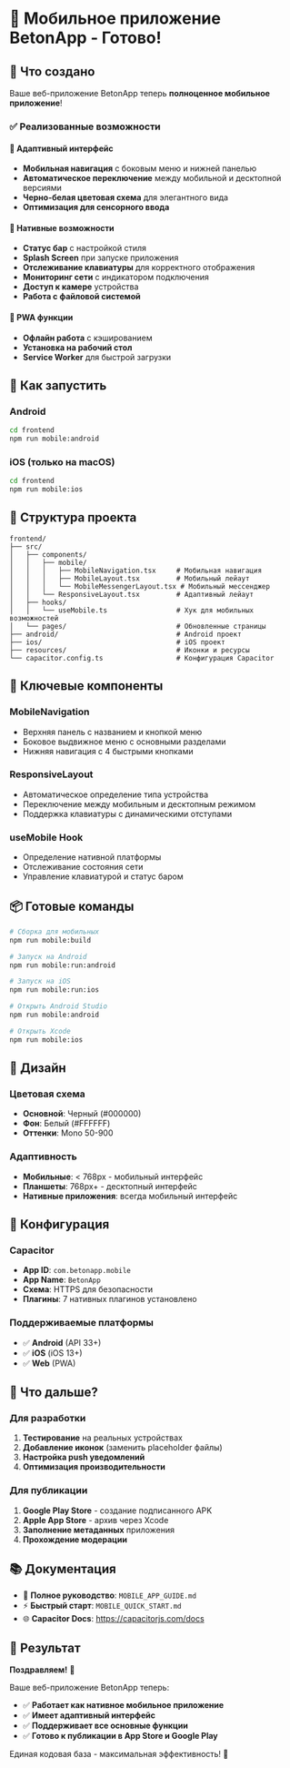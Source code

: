 # 📱 Мобильное приложение BetonApp - Готово!

## 🎉 Что создано

Ваше веб-приложение BetonApp теперь **полноценное мобильное приложение**!

### ✅ Реализованные возможности

#### 🎨 Адаптивный интерфейс
- **Мобильная навигация** с боковым меню и нижней панелью
- **Автоматическое переключение** между мобильной и десктопной версиями
- **Черно-белая цветовая схема** для элегантного вида
- **Оптимизация для сенсорного ввода**

#### 📱 Нативные возможности
- **Статус бар** с настройкой стиля
- **Splash Screen** при запуске приложения
- **Отслеживание клавиатуры** для корректного отображения
- **Мониторинг сети** с индикатором подключения
- **Доступ к камере** устройства
- **Работа с файловой системой**

#### 🔄 PWA функции
- **Офлайн работа** с кэшированием
- **Установка на рабочий стол**
- **Service Worker** для быстрой загрузки

## 🚀 Как запустить

### Android
```bash
cd frontend
npm run mobile:android
```

### iOS (только на macOS)
```bash
cd frontend  
npm run mobile:ios
```

## 📁 Структура проекта

```
frontend/
├── src/
│   ├── components/
│   │   ├── mobile/
│   │   │   ├── MobileNavigation.tsx     # Мобильная навигация
│   │   │   ├── MobileLayout.tsx         # Мобильный лейаут
│   │   │   └── MobileMessengerLayout.tsx # Мобильный мессенджер
│   │   └── ResponsiveLayout.tsx         # Адаптивный лейаут
│   ├── hooks/
│   │   └── useMobile.ts                 # Хук для мобильных возможностей
│   └── pages/                           # Обновленные страницы
├── android/                             # Android проект
├── ios/                                 # iOS проект
├── resources/                           # Иконки и ресурсы
└── capacitor.config.ts                  # Конфигурация Capacitor
```

## 🎯 Ключевые компоненты

### MobileNavigation
- Верхняя панель с названием и кнопкой меню
- Боковое выдвижное меню с основными разделами
- Нижняя навигация с 4 быстрыми кнопками

### ResponsiveLayout  
- Автоматическое определение типа устройства
- Переключение между мобильным и десктопным режимом
- Поддержка клавиатуры с динамическими отступами

### useMobile Hook
- Определение нативной платформы
- Отслеживание состояния сети
- Управление клавиатурой и статус баром

## 📦 Готовые команды

```bash
# Сборка для мобильных
npm run mobile:build

# Запуск на Android
npm run mobile:run:android

# Запуск на iOS
npm run mobile:run:ios

# Открыть Android Studio
npm run mobile:android

# Открыть Xcode
npm run mobile:ios
```

## 🎨 Дизайн

### Цветовая схема
- **Основной**: Черный (#000000)
- **Фон**: Белый (#FFFFFF)
- **Оттенки**: Mono 50-900

### Адаптивность
- **Мобильные**: < 768px - мобильный интерфейс
- **Планшеты**: 768px+ - десктопный интерфейс
- **Нативные приложения**: всегда мобильный интерфейс

## 🔧 Конфигурация

### Capacitor
- **App ID**: `com.betonapp.mobile`
- **App Name**: `BetonApp`
- **Схема**: HTTPS для безопасности
- **Плагины**: 7 нативных плагинов установлено

### Поддерживаемые платформы
- ✅ **Android** (API 33+)
- ✅ **iOS** (iOS 13+)
- ✅ **Web** (PWA)

## 📱 Что дальше?

### Для разработки
1. **Тестирование** на реальных устройствах
2. **Добавление иконок** (заменить placeholder файлы)
3. **Настройка push уведомлений**
4. **Оптимизация производительности**

### Для публикации
1. **Google Play Store** - создание подписанного APK
2. **Apple App Store** - архив через Xcode
3. **Заполнение метаданных** приложения
4. **Прохождение модерации**

## 📚 Документация

- 📖 **Полное руководство**: `MOBILE_APP_GUIDE.md`
- ⚡ **Быстрый старт**: `MOBILE_QUICK_START.md`
- 🌐 **Capacitor Docs**: https://capacitorjs.com/docs

## 🎊 Результат

**Поздравляем!** 🎉 

Ваше веб-приложение BetonApp теперь:
- ✅ **Работает как нативное мобильное приложение**
- ✅ **Имеет адаптивный интерфейс**
- ✅ **Поддерживает все основные функции**
- ✅ **Готово к публикации в App Store и Google Play**

Единая кодовая база - максимальная эффективность! 🚀